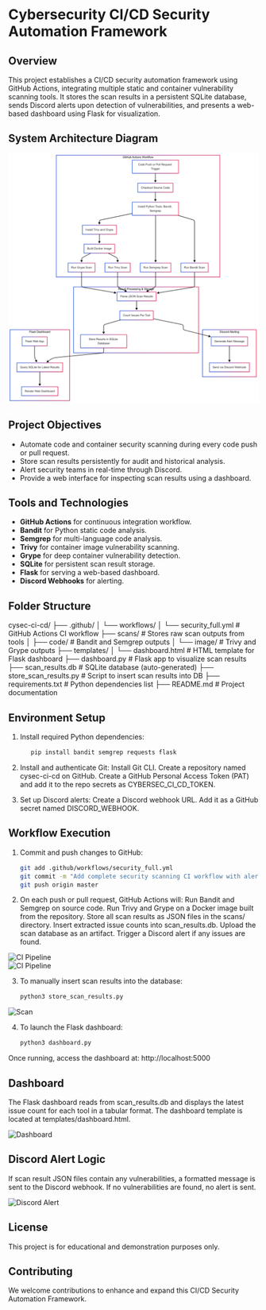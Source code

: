 # Cybersecurity CI/CD Security Automation Framework

## Overview

This project establishes a CI/CD security automation framework using GitHub Actions, integrating multiple static and container vulnerability scanning tools. It stores the scan results in a persistent SQLite database, sends Discord alerts upon detection of vulnerabilities, and presents a web-based dashboard using Flask for visualization.

## System Architecture Diagram

![Architecture Diagram](https://github.com/kaliyash/cysec-ci-cd/blob/master/docs/screenshots/SystemArchitectureDiagram.png)

## Project Objectives

- Automate code and container security scanning during every code push or pull request.
- Store scan results persistently for audit and historical analysis.
- Alert security teams in real-time through Discord.
- Provide a web interface for inspecting scan results using a dashboard.

## Tools and Technologies

- **GitHub Actions** for continuous integration workflow.
- **Bandit** for Python static code analysis.
- **Semgrep** for multi-language code analysis.
- **Trivy** for container image vulnerability scanning.
- **Grype** for deep container vulnerability detection.
- **SQLite** for persistent scan result storage.
- **Flask** for serving a web-based dashboard.
- **Discord Webhooks** for alerting.

## Folder Structure
cysec-ci-cd/
├── .github/
│   └── workflows/
│       └── security_full.yml         # GitHub Actions CI workflow
├── scans/                            # Stores raw scan outputs from tools
│   ├── code/                         # Bandit and Semgrep outputs
│   └── image/                        # Trivy and Grype outputs
├── templates/
│   └── dashboard.html                # HTML template for Flask dashboard
├── dashboard.py                      # Flask app to visualize scan results
├── scan_results.db                   # SQLite database (auto-generated)
├── store_scan_results.py            # Script to insert scan results into DB
├── requirements.txt                  # Python dependencies list
├── README.md                         # Project documentation

## Environment Setup

1. Install required Python dependencies:
   ```bash
      pip install bandit semgrep requests flask
   
2. Install and authenticate Git:
   Install Git CLI.
   Create a repository named cysec-ci-cd on GitHub.
   Create a GitHub Personal Access Token (PAT) and add it to the repo secrets as CYBERSEC_CI_CD_TOKEN.

3. Set up Discord alerts:
   Create a Discord webhook URL.
   Add it as a GitHub secret named DISCORD_WEBHOOK.


## Workflow Execution

1. Commit and push changes to GitHub:
   ```bash
   git add .github/workflows/security_full.yml
   git commit -m "Add complete security scanning CI workflow with alerts"
   git push origin master

2. On each push or pull request, GitHub Actions will:
   Run Bandit and Semgrep on source code.
   Run Trivy and Grype on a Docker image built from the repository.
   Store all scan results as JSON files in the scans/ directory.
   Insert extracted issue counts into scan_results.db.
   Upload the scan database as an artifact.
   Trigger a Discord alert if any issues are found.

![CI Pipeline](https://github.com/kaliyash/cysec-ci-cd/blob/master/docs/screenshots/Commit.png)  
![CI Pipeline](https://github.com/kaliyash/cysec-ci-cd/blob/master/docs/screenshots/Commit1.png)

3. To manually insert scan results into the database:
   ```bash
   python3 store_scan_results.py

![Scan](https://github.com/kaliyash/cysec-ci-cd/blob/master/docs/screenshots/Scan.png)


4. To launch the Flask dashboard:
   ```bash
   python3 dashboard.py

Once running, access the dashboard at: http://localhost:5000


## Dashboard
The Flask dashboard reads from scan_results.db and displays the latest issue count for each tool in a tabular format. The dashboard template is located at templates/dashboard.html.

![Dashboard](https://github.com/kaliyash/cysec-ci-cd/blob/master/docs/screenshots/Dashboard.png)

## Discord Alert Logic
If scan result JSON files contain any vulnerabilities, a formatted message is sent to the Discord webhook. If no vulnerabilities are found, no alert is sent.

![Discord Alert](https://github.com/kaliyash/cysec-ci-cd/blob/master/docs/screenshots/Discord.png)

## License
This project is for educational and demonstration purposes only.

## Contributing
We welcome contributions to enhance and expand this CI/CD Security Automation Framework.
